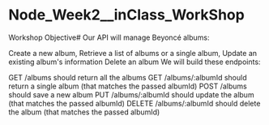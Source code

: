 # Node_Week2__inClass_WorkShop
Workshop Objective#
Our API will manage Beyoncé albums:

Create a new album,
Retrieve a list of albums or a single album,
Update an existing album's information
Delete an album
We will build these endpoints:

GET /albums should return all the albums
GET /albums/:albumId should return a single album (that matches the passed albumId)
POST /albums should save a new album
PUT /albums/:albumId should update the album (that matches the passed albumId)
DELETE /albums/:albumId should delete the album (that matches the passed albumId)
